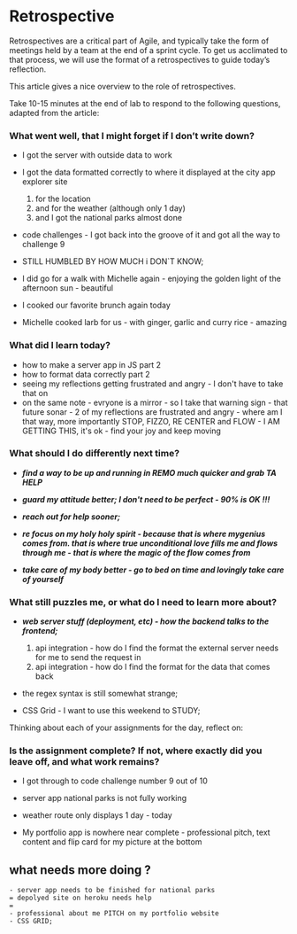 # Retrospective
Retrospectives are a critical part of Agile, and typically take the form of meetings held by a team at the end of a sprint cycle. To get us acclimated to that process, we will use the format of a retrospectives to guide today’s reflection.

This article gives a nice overview to the role of retrospectives.

Take 10-15 minutes at the end of lab to respond to the following questions, adapted from the article:

### What went well, that I might forget if I don’t write down?
  - I got the server with outside data to work
  - I got the data formatted correctly to where it displayed at the city app explorer site
      1. for the location
      1. and for the weather (although only 1 day)
      1. and I got the national parks almost done

  - code challenges - I got back into the groove of it and got all the way to challenge 9
  - STILL HUMBLED BY HOW MUCH i DON`T KNOW;

  - I did go for a walk with Michelle again - enjoying the golden light of the afternoon sun - beautiful
  - I cooked our favorite brunch again today
  - Michelle cooked larb for us - with ginger, garlic and curry rice - amazing

### What did I learn today?
  - how to make a server app in JS part 2
  - how to format data correctly part 2
  - seeing my reflections getting frustrated and angry - I don't have to take that on
  - on the same note - evryone is a mirror - so I take that warning sign - that future sonar - 2 of my reflections are frustrated and angry - where am I that way, more importantly STOP, FIZZO, RE CENTER and FLOW - I AM GETTING THIS, it's ok - find your joy and keep moving

### What should I do differently next time?

  - ***find a way to be up and running in REMO much quicker and grab TA HELP***

  - ***guard my attitude better; I don't need to be perfect - 90% is OK !!!***
  - ***reach out for help sooner;***
  - ***re focus on my holy holy spirit - because that is where mygenius comes from. that is where true unconditional love fills me and flows through me - that is where the magic of the flow comes from***
  - ***take care of my body better - go to bed on time and lovingly take care of yourself***

### What still puzzles me, or what do I need to learn more about?

- ***web server stuff (deployment, etc) - how the backend talks to the frontend;***
  1. api integration - how do I find the format the external server needs for me to send the request in
  1. api integration - how do I find the format for the data that comes back


- the regex syntax is still somewhat strange;
- CSS Grid - I want to use this weekend to STUDY;

Thinking about each of your assignments for the day, reflect on:
### Is the assignment complete? If not, where exactly did you leave off, and what work remains?
  + I got through to code challenge number 9 out of 10

  + server app national parks is not fully working
  + weather route only displays 1 day - today

  + My portfolio app is nowhere near complete - professional pitch, text content and flip card for my picture at the bottom


## what needs more doing ?
    - server app needs to be finished for national parks
    = depolyed site on heroku needs help
    = 
    - professional about me PITCH on my portfolio website
    - CSS GRID;